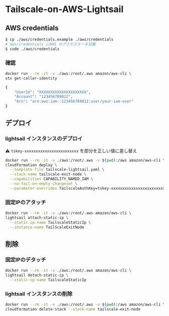 # Tailscale-on-AWS-Lightsail


## AWS credentials

```bash
$ cp ./aws/credentials.example ./aws/credentials
# aws/credentials にAWS のアクセスキーを記載
$ code ./aws/credentials
```

### 確認

```bash
docker run --rm -it -v ./aws:/root/.aws amazon/aws-cli \
sts get-caller-identity

{
    "UserId": "XXXXXXXXXXXXXXXXXXXXX",
    "Account": "123456789012",
    "Arn": "arn:aws:iam::123456789012:user/your-iam-user"
}
```


## デプロイ

### lightsail インスタンスのデプロイ

⚠️ `tskey-xxxxxxxxxxxxxxxxxxxxxxxx` を部分を正しい値に差し替え

``` bash
docker run --rm -it -v ./aws:/root/.aws -v $(pwd):/aws amazon/aws-cli \
cloudformation deploy \
  --template-file tailscale-lightsail.yaml \
  --stack-name tailscale-exit-node \
  --capabilities CAPABILITY_NAMED_IAM \
  --no-fail-on-empty-changeset \
  --parameter-overrides TailscaleAuthKey=tskey-xxxxxxxxxxxxxxxxxxxxxxxx
```

### 固定IPのアタッチ

```bash
docker run --rm -it -v ./aws:/root/.aws amazon/aws-cli \
lightsail attach-static-ip \
  --static-ip-name TailscaleStaticIp \
  --instance-name TailScaleExitNode
```

## 削除

### 固定IPのデタッチ

``` bash
docker run --rm -it -v ./aws:/root/.aws amazon/aws-cli \
lightsail detach-static-ip \
  --static-ip-name TailscaleStaticIp
```


###  lightsail インスタンスの削除
```bash
docker run --rm -it -v ./aws:/root/.aws -v $(pwd):/aws amazon/aws-cli \
cloudformation delete-stack --stack-name tailscale-exit-node
```


